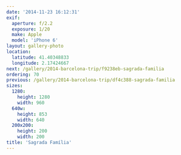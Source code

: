 ```yaml
---
date: '2014-11-23 16:12:31'
exif:
  aperture: f/2.2
  exposure: 1/20
  make: Apple
  model: 'iPhone 6'
layout: gallery-photo
location:
  latitude: 41.40348833
  longitude: 2.17424667
next: /gallery/2014-barcelona-trip/f9238eb-sagrada-familia
ordering: 70
previous: /gallery/2014-barcelona-trip/df4c388-sagrada-familia
sizes:
  1280:
    height: 1280
    width: 960
  640w:
    height: 853
    width: 640
  200x200:
    height: 200
    width: 200
title: 'Sagrada Família'
---
```

